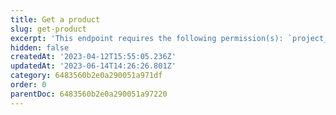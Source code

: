 ```yaml
---
title: Get a product
slug: get-product
excerpt: 'This endpoint requires the following permission(s): `project_configuration:products:read`.'
hidden: false
createdAt: '2023-04-12T15:55:05.236Z'
updatedAt: '2023-06-14T14:26:26.801Z'
category: 6483560b2e0a290051a971df
order: 0
parentDoc: 6483560b2e0a290051a97220
---
```

